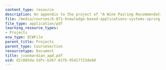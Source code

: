 ```yaml
---
content_type: resource
description: An appendix to the project of "A Wine Pairing Recommendation System".
file: /media/courses/6-871-knowledge-based-applications-systems-spring-2005/d2c885da5dfcb26781fb95417723de8d_jvanmardian_apd.pdf
file_type: application/pdf
learning_resource_types:
- Projects
ocw_type: OCWFile
parent_title: Projects
parent_type: CourseSection
resourcetype: Document
title: jvanmardian_apd.pdf
uid: d2c885da-5dfc-b267-81fb-95417723de8d
---
```

